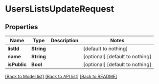 # UsersListsUpdateRequest


## Properties
Name | Type | Description | Notes
------------ | ------------- | ------------- | -------------
**listId** | **String** |  | [default to nothing]
**name** | **String** |  | [optional] [default to nothing]
**isPublic** | **Bool** |  | [optional] [default to nothing]


[[Back to Model list]](../README.md#models) [[Back to API list]](../README.md#api-endpoints) [[Back to README]](../README.md)


